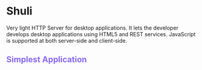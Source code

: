 Shuli
=====

Very light HTTP Server for desktop applications.
It lets the developer develops desktop applications using HTML5 and REST services. JavaScript is supported at both server-side and client-side.

<h2 style="color: #8866ff">Simplest Application</h2>
